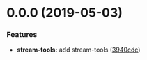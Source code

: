 <a name="0.0.0"></a>
# 0.0.0 (2019-05-03)


### Features

* **stream-tools:** add stream-tools ([3940cdc](https://github.com/kei-ito/maxi/commit/3940cdc))



